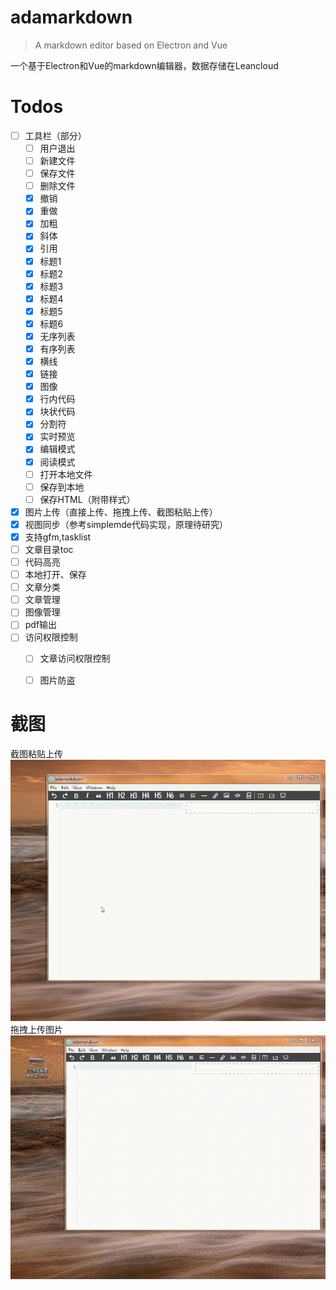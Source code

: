 # adamarkdown

> A markdown editor based on Electron and Vue

一个基于Electron和Vue的markdown编辑器，数据存储在Leancloud


# Todos
- [ ] 工具栏（部分）
  - [ ] 用户退出
  - [ ] 新建文件
  - [ ] 保存文件
  - [ ] 删除文件
  - [x] 撤销
  - [x] 重做
  - [x] 加粗
  - [x] 斜体
  - [x] 引用
  - [x] 标题1
  - [x] 标题2
  - [x] 标题3
  - [x] 标题4
  - [x] 标题5
  - [x] 标题6
  - [x] 无序列表
  - [x] 有序列表
  - [x] 横线
  - [x] 链接
  - [x] 图像
  - [x] 行内代码
  - [x] 块状代码
  - [x] 分割符
  - [x] 实时预览
  - [x] 编辑模式
  - [x] 阅读模式
  - [ ] 打开本地文件
  - [ ] 保存到本地
  - [ ] 保存HTML（附带样式）
- [x] 图片上传（直接上传、拖拽上传、截图粘贴上传）
- [x] 视图同步（参考simplemde代码实现，原理待研究）
- [x] 支持gfm,tasklist
- [ ] 文章目录toc
- [ ] 代码高亮
- [ ] 本地打开、保存
- [ ] 文章分类
- [ ] 文章管理
- [ ] 图像管理
- [ ] pdf输出
- [ ] 访问权限控制
  - [ ] 文章访问权限控制
  - [ ] 图片防盗
  
  
# 截图

截图粘贴上传
![](./docs/images/截屏粘贴上传.gif)
拖拽上传图片
![](./docs/images/拖拽上传.gif)
